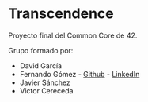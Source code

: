 # Transcendence

Proyecto final del Common Core de 42.

Grupo formado por:
- David García
- Fernando Gómez - [Github](https://github.com/fer5899) - [LinkedIn](https://www.linkedin.com/in/delavarga/)
- Javier Sánchez
- Victor Cereceda


